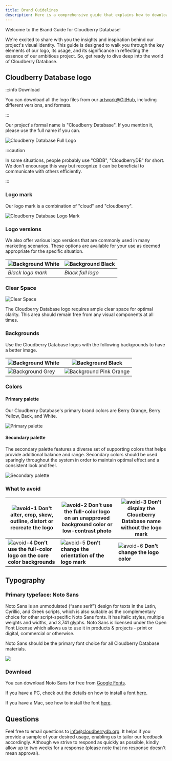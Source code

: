 ```yaml
---
title: Brand Guidelines
description: Here is a comprehensive guide that explains how to download and use our logos, names, and fonts. This guide will provide you with all the necessary information you need to know to use our branding materials.
---
```


Welcome to the Brand Guide for Cloudberry Database!

We're excited to share with you the insights and inspiration behind
our project's visual identity. This guide is designed to walk you
through the key elements of our logo, its usage, and its significance
in reflecting the essence of our ambitious project. So, get ready to
dive deep into the world of Cloudberry Database.

## Cloudberry Database logo

:::info Download

You can download all the logo files from our
[artwork@GitHub](https://github.com/cloudberrydb/artwork), including
different versions, and formats.

:::

Our project's formal name is "Cloudberry Database". If you mention it,
please use the full name if you can.

![Cloudberry Database Full Logo](../../../static/img/brand-guide/cloudberry-database-full-logo.jpg)

:::caution

In some situations, people probably use "CBDB", "CloudberryDB" for
short. We don't encourage this way but recognize it can be beneficial
to communicate with others efficiently.

:::

### Logo mark

Our logo mark is a combination of "cloud" and "cloudberry".

![Cloudberry Database Logo Mark](../../../static/img/brand-guide/logo-mark.png)

### Logo versions 

We also offer various logo versions that are commonly used in many
marketing scenarios. These options are available for your use as
deemed appropriate for the specific situation.

| ![Background White](../../../static/img/brand-guide/black-logomark.jpg) | ![Background Black](../../../static/img/brand-guide/black-full-logo.png) |
|-------------------------------------------------------------------------|--------------------------------------------------------------------------|
| *Black logo mark*                                                       | *Black full logo*                                                        |

### Clear Space

![Clear Space](../../../static/img/brand-guide/clearspace.jpg)

The Cloudberry Database logo requires ample clear space for optimal
clarity. This area should remain free from any visual components at
all times.

### Backgrounds

Use the Cloudberry Database logos with the following backgrounds to
have a better image.

| ![Background White](../../../static/img/brand-guide/background-1.jpg) | ![Background Black](../../../static/img/brand-guide/background-2.jpg)       |
|-----------------------------------------------------------------------|-----------------------------------------------------------------------------|
| ![Background Grey](../../../static/img/brand-guide/background-3.jpg)  | ![Background Pink Orange](../../../static/img/brand-guide/background-4.jpg) |

### Colors

#### Primary palette

Our Cloudberry Database's primary brand colors are Berry Orange, Berry
Yellow, Back, and White.

![Primary palette](../../../static/img/brand-guide/primary-palette.jpg)

#### Secondary palette

The secondary palette features a diverse set of supporting colors that
helps provide additional balance and range. Secondary colors should be
used sparingly throughout the system in order to maintain optimal
effect and a consistent look and feel.

![Secondary palette](../../../static/img/brand-guide/secondary-palette.jpg)

### What to avoid

| ![avoid-1](../../../static/img/brand-guide/avoid-1.png) **Don't alter, crop, skew, outline, distort or recreate the logo** | ![avoid-2](../../../static/img/brand-guide/avoid-2.jpeg) **Don’t use the full-color logo on an unapproved background color or low-contrast photo** | ![avoid-3](../../../static/img/brand-guide/avoid-3.png) **Don’t display the Cloudberry Database name without the logo mark** |
|----------------------------------------------------------------------------------------------------------------------------|-----------------------------------------------------------------------------------------------------------------------------------------------------|-------------------------------------------------------------------------------------------------------------------------------|
| ![avoid-4](../../../static/img/brand-guide/avoid-4.png)  **Don’t use the full-color logo on the core color backgrounds**  | ![avoid-5](../../../static/img/brand-guide/avoid-5.png) **Don’t change the orientation of the logo mark**                                          | ![avoid-6](../../../static/img/brand-guide/avoid-6.png)  **Don’t change the logo color**                                     |

## Typography

### Primary typeface: Noto Sans 

Noto Sans is an unmodulated (“sans serif”) design for texts in the
Latin, Cyrillic, and Greek scripts, which is also suitable as the
complementary choice for other script-specific Noto Sans fonts. It has
italic styles, multiple weights and widths, and 3,741 glyphs. Noto
Sans is licensed under the Open Font License which allows us to use it
in products & projects - print or digital, commercial or otherwise.

Noto Sans should be the primary font choice for all Cloudberry
Database materials.

![](../../../static/img/brand-guide/typeface.jpg)

### Download

You can download Noto Sans for free from [Google
Fonts](https://fonts.google.com/noto/specimen/Noto+Sans).

If you have a PC, check out the details on how to install a font
[here](https://support.microsoft.com/en-us/help/314960/how-to-install-or-remove-a-font-in-windows).

If you have a Mac, see how to install the font
[here](https://support.apple.com/en-us/HT201749).

## Questions

Feel free to email questions to info@cloudberrydb.org. It helps if you
provide a sample of your desired usage, enabling us to tailor our
feedback accordingly. Although we strive to respond as quickly as
possible, kindly allow up to two weeks for a response (please note
that no response doesn't mean approval).
